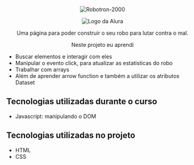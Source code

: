<p align="center"> <img src="https://w0.peakpx.com/wallpaper/743/541/HD-wallpaper-robotic-factory-cgi-graphics-futuristic-factory-3d-render.jpg" alt="Robotron-2000"> </p>

<p align="center"> <img src="https://github.com/MonicaHillman/aluraplay-requisicoes/blob/main/img/logo.png" alt="Logo da Alura"> </p>
<p align="center">Uma página para poder construir o seu robo para lutar contra o mal.</p>
<p align="center">Neste projeto eu aprendi</p>
<ul>
    <li>Buscar elementos e interagir com eles</li>
    <li>Manipular o evento click, para atualizar as estatisticas do robo</li>
    <li>Trabalhar com arrays</li>
    <li>Além de aprender arrow function e também a utilizar os atributos Dataset</li>
</ul>


## Tecnologias utilizadas durante o curso
* Javascript: manipulando o DOM

## Tecnologias utilizadas no projeto
* HTML
* CSS